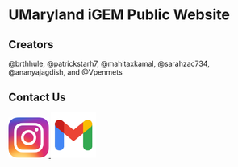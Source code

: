 # UMaryland iGEM Public Website

## Creators
@brthhule, @patrickstarh7, @mahitaxkamal, @sarahzac734, @ananyajagdish, and @Vpenmets

## Contact Us
<link href="readme.css" rel="stylesheet" type="text/css" />

<a href="https://www.instagram.com/umarylandigem/" target="_blank">
  <img class="image" src="images/insta.png" width =80px height=80px>
</a>
<a href="mailto:umarylandigem@gmail.com" target="_blank"> 
  <img class="image" src="images/mail.png" width =90px height=90px>
</a>
